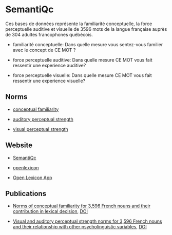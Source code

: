 # SemantiQc

Ces bases de données représente la familiarité conceptuelle, la force perceptuelle auditive et visuelle de 3596 mots de la langue française auprès de 304 adultes francophones québécois.

- familiarité conceptuelle: Dans quelle mesure vous sentez-vous familier avec le concept de CE MOT ?

- force perceptuelle auditive: Dans quelle mesure CE MOT vous fait ressentir une experience auditive?

- force perceptuelle visuelle: Dans quelle mesure CE MOT vous fait ressentir une experience visuelle?

## Norms

- [conceptual familiarity](https://lingualab.ca/dataset/SemantiQc_familiarity_concept.tsv)

- [auditory perceptual strength](https://lingualab.ca/dataset/SemantiQc_auditory.tsv)

- [visual perceptual strength](https://lingualab.ca/dataset/SemantiQc_visual.tsv)

## Website

- [SemantiQc](https://lingualab.ca/en/project/norms-familiarity-perceptual-strength/)

- [openlexicon](http://chrplr.github.io/openlexicon)

- [Open Lexicon App](http://www.lexique.org/shiny/openlexicon/)

## Publications

- [Norms of conceptual familiarity for 3,596 French nouns and their contribution in lexical decision](https://lingualab.ca/en/publication/chedid-norms-2018/), [DOI](https://doi.org/10.3758/s13428-018-1106-8)

- [Visual and auditory perceptual strength norms for 3,596 French nouns and their relationship with other psycholinguistic variables](https://lingualab.ca/en/publication/chedid-visual-2019/), [DOI](https://doi.org/10.3758/s13428-019-01254-w)


